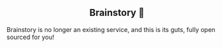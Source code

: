 <p align="center"> 
  <h2 align="center">Brainstory 🧠</h2>  
</p>

Brainstory is no longer an existing service, and this is its guts, fully open sourced for you!
